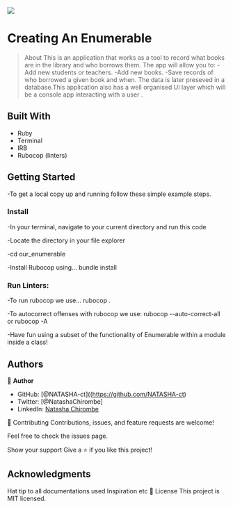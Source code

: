 ![](https://img.shields.io/badge/Microverse-blueviolet)

# Creating An Enumerable

> About
 This is an application that works as a tool to record what books are in the library and who borrows them. The app will allow you to:
    -Add new students or teachers.
    -Add new books.
    -Save records of who borrowed a given book and when.
  The data is later preseved in a database.This application also has a well organised UI layer  which will be a console app interacting with a user .

## Built With
- Ruby
- Terminal
- IRB
- Rubocop (linters)

## Getting Started
-To get a local copy up and running follow these simple example steps.

### Install
-In your terminal, navigate to your current directory and run this code



-Locate the directory in your file explorer

-cd our_enumerable

-Install Rubocop using...
  bundle install

### Run Linters:
-To run rubocop we use...
   rubocop .

-To autocorrect offenses with rubocop we use:
   rubocop --auto-correct-all or rubocop -A

-Have fun using a subset of the functionality of Enumerable within a module inside a class!

## Authors
👤 **Author**

- GitHub: [@NATASHA-ct]((https://github.com/NATASHA-ct)
- Twitter: [@NatashaChirombe]
- LinkedIn: [Natasha Chirombe](linkedin.com/in/natasha-chirombe-1531aa17b)


🤝 Contributing
Contributions, issues, and feature requests are welcome!

Feel free to check the issues page.

Show your support
Give a ⭐️ if you like this project!

## Acknowledgments
Hat tip to all documentations used
Inspiration
etc
📝 License
This project is MIT licensed.
